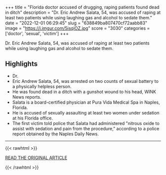 +++
title = "Florida doctor accused of drugging, raping patients found dead in ditch"
description = "Dr. Eric Andrew Salata, 54, was accused of raping at least two patients while using laughing gas and alcohol to sedate them."
date = "2022-12-01 06:29:45"
slug = "638849ba807470cf72aabb83"
image = "https://i.imgur.com/5isqiOZ.jpg"
score = "3030"
categories = ['doctor', 'sexual', 'victim']
+++

Dr. Eric Andrew Salata, 54, was accused of raping at least two patients while using laughing gas and alcohol to sedate them.

## Highlights

- Dr.
- Eric Andrew Salata, 54, was arrested on two counts of sexual battery to a physically helpless person.
- He was found dead in a ditch with a gunshot wound to his head, WINK News reports.
- Salata is a board-certified physician at Pura Vida Medical Spa in Naples, Florida.
- He is accused of sexually assaulting at least two women under sedation at his Florida office.
- The first victim told police that Salata had administered "nitrous oxide to assist with sedation and pain from the procedure," according to a police report obtained by the Naples Daily News.

---

{{< rawhtml >}}
  <p class="article-category">
    <a target="_blank" href="https://www.fox35orlando.com/news/florida-doctor-accused-of-drugging-raping-patients-found-dead-in-ditch-reports">READ THE ORIGINAL ARTICLE</a>
  </p>
{{< /rawhtml >}}
